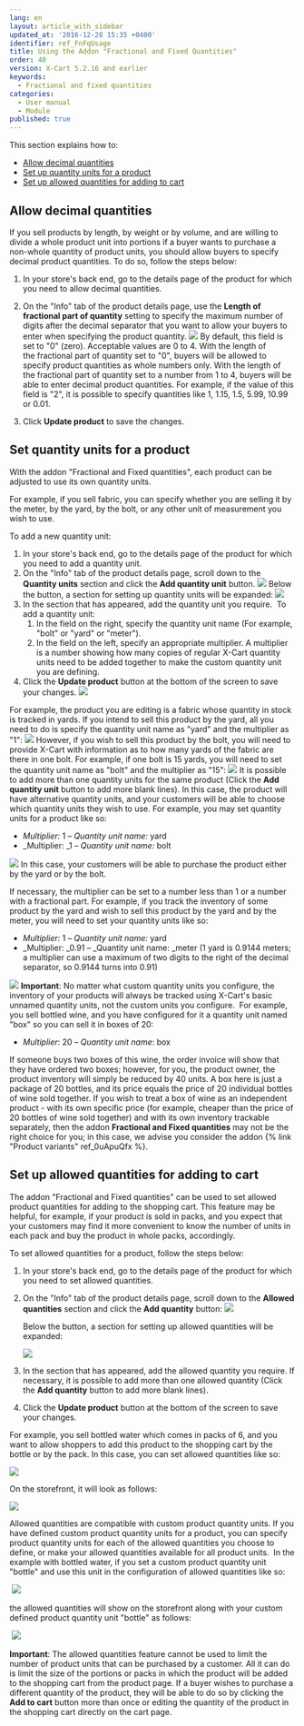```yaml
---
lang: en
layout: article_with_sidebar
updated_at: '2016-12-28 15:35 +0400'
identifier: ref_FnFqUsage
title: Using the Addon "Fractional and Fixed Quantities"
order: 40
version: X-Cart 5.2.16 and earlier
keywords:
  - Fractional and fixed quantities
categories:
  - User manual
  - Module
published: true
---
```


This section explains how to:

*   [Allow decimal quantities](#allow-decimal-quantities)
*   [Set up quantity units for a product](#set-up-quantity-units-for-a-product)
*   [Set up allowed quantities for adding to cart](#set-up-allowed-quantities-for-adding-to-cart)

## Allow decimal quantities

If you sell products by length, by weight or by volume, and are willing to divide a whole product unit into portions if a buyer wants to purchase a non-whole quantity of product units, you should allow buyers to specify decimal product quantities. To do so, follow the steps below:

1.  In your store's back end, go to the details page of the product for which you need to allow decimal quantities. 
2.  On the "Info" tab of the product details page, use the **Length of** **fractional part of quantity** setting to specify the maximum number of digits after the decimal separator that you want to allow your buyers to enter when specifying the product quantity.
    ![]({{site.baseurl}}/attachments/9666753/9634074.png)
    By default, this field is set to "0" (zero). Acceptable values are 0 to 4\. With the length of the fractional part of quantity set to "0", buyers will be allowed to specify product quantities as whole numbers only. With the length of the fractional part of quantity set to a number from 1 to 4, buyers will be able to enter decimal product quantities. For example, if the value of this field is "2", it is possible to specify quantities like 1, 1.15, 1.5, 5.99, 10.99 or 0.01.

3.  Click **Update product** to save the changes.

## Set quantity units for a product

With the addon "Fractional and Fixed quantities", each product can be adjusted to use its own quantity units.

For example, if you sell fabric, you can specify whether you are selling it by the meter, by the yard, by the bolt, or any other unit of measurement you wish to use.

To add a new quantity unit:

1.  In your store's back end, go to the details page of the product for which you need to add a quantity unit. 
2.  On the "Info" tab of the product details page, scroll down to the **Quantity units** section and click the **Add quantity unit** button.
    ![]({{site.baseurl}}/attachments/9666753/9634248.png)
    Below the button, a section for setting up quantity units will be expanded:
    ![]({{site.baseurl}}/attachments/9666753/9634250.png)
3.  In the section that has appeared, add the quantity unit you require. 
    To add a quantity unit:
    1.  In the field on the right, specify the quantity unit name (For example, "bolt" or "yard" or "meter"). 
    2.  In the field on the left, specify an appropriate multiplier. A multiplier is a number showing how many copies of regular X-Cart quantity units need to be added together to make the custom quantity unit you are defining. 
4.  Click the **Update product** button at the bottom of the screen to save your changes.
    ![]({{site.baseurl}}/attachments/9666753/9634509.png)

For example, the product you are editing is a fabric whose quantity in stock is tracked in yards. If you intend to sell this product by the yard, all you need to do is specify the quantity unit name as "yard" and the multiplier as "1":
![]({{site.baseurl}}/attachments/9666753/9634508.png)
However, if you wish to sell this product by the bolt, you will need to provide X-Cart with information as to how many yards of the fabric are there in one bolt. For example, if one bolt is 15 yards, you will need to set the quantity unit name as "bolt" and the multiplier as "15":
![]({{site.baseurl}}/attachments/9666753/9634525.png)
It is possible to add more than one quantity units for the same product (Click the **Add quantity unit** button to add more blank lines). In this case, the product will have alternative quantity units, and your customers will be able to choose which quantity units they wish to use. For example, you may set quantity units for a product like so:

*   _Multiplier:_ 1 – _Quantity unit name:_ yard
*   _Multiplier: _1 – _Quantity unit name:_ bolt

![]({{site.baseurl}}/attachments/9666753/9634526.png)
In this case, your customers will be able to purchase the product either by the yard or by the bolt.

If necessary, the multiplier can be set to a number less than 1 or a number with a fractional part. For example, if you track the inventory of some product by the yard and wish to sell this product by the yard and by the meter, you will need to set your quantity units like so:

*   _Multiplier:_ 1 – _Quantity unit name:_ yard
*   _Multiplier: _0.91 – _Quantity unit name: _meter
    (1 yard is 0.9144 meters; a multiplier can use a maximum of two digits to the right of the decimal separator, so 0.9144 turns into 0.91)

![]({{site.baseurl}}/attachments/9666753/9634527.png)
**Important**: No matter what custom quantity units you configure, the inventory of your products will always be tracked using X-Cart's basic unnamed quantity units, not the custom units you configure. 
For example, you sell bottled wine, and you have configured for it a quantity unit named "box" so you can sell it in boxes of 20:

*   _Multiplier_: 20 – _Quantity unit name_: box

If someone buys two boxes of this wine, the order invoice will show that they have ordered two boxes; however, for you, the product owner, the product inventory will simply be reduced by 40 units. A box here is just a package of 20 bottles, and its price equals the price of 20 individual bottles of wine sold together. If you wish to treat a box of wine as an independent product - with its own specific price (for example, cheaper than the price of 20 bottles of wine sold together) and with its own inventory trackable separately, then the addon **Fractional and Fixed quantities** may not be the right choice for you; in this case, we advise you consider the addon {% link "Product variants" ref_0uApuQfx %}.

## Set up allowed quantities for adding to cart

The addon "Fractional and Fixed quantities" can be used to set allowed product quantities for adding to the shopping cart. This feature may be helpful, for example, if your product is sold in packs, and you expect that your customers may find it more convenient to know the number of units in each pack and buy the product in whole packs, accordingly. 

To set allowed quantities for a product, follow the steps below:

1.  In your store's back end, go to the details page of the product for which you need to set allowed quantities. 

2.  On the "Info" tab of the product details page, scroll down to the **Allowed quantities** section and click the **Add quantity** button:
    ![]({{site.baseurl}}/attachments/9666753/9634615.png)

    Below the button, a section for setting up allowed quantities will be expanded:

    ![]({{site.baseurl}}/attachments/9666753/9634617.png)

3.  In the section that has appeared, add the allowed quantity you require. If necessary, it is possible to add more than one allowed quantity (Click the **Add quantity** button to add more blank lines). 
4.  Click the **Update product** button at the bottom of the screen to save your changes.

For example, you sell bottled water which comes in packs of 6, and you want to allow shoppers to add this product to the shopping cart by the bottle or by the pack. In this case, you can set allowed quantities like so:

![]({{site.baseurl}}/attachments/9666753/9634619.png)

On the storefront, it will look as follows:

![]({{site.baseurl}}/attachments/9666753/9634620.png)

Allowed quantities are compatible with custom product quantity units. If you have defined custom product quantity units for a product, you can specify product quantity units for each of the allowed quantities you choose to define, or make your allowed quantities available for all product units. 
In the example with bottled water, if you set a custom product quantity unit "bottle" and use this unit in the configuration of allowed quantities like so:

 ![]({{site.baseurl}}/attachments/9666753/9634622.png)

the allowed quantities will show on the storefront along with your custom defined product quantity unit "bottle" as follows:

 ![]({{site.baseurl}}/attachments/9666753/9634623.png)

**Important**: The allowed quantities feature cannot be used to limit the number of product units that can be purchased by a customer. All it can do is limit the size of the portions or packs in which the product will be added to the shopping cart from the product page. If a buyer wishes to purchase a different quantity of the product, they will be able to do so by clicking the **Add to cart** button more than once or editing the quantity of the product in the shopping cart directly on the cart page.
